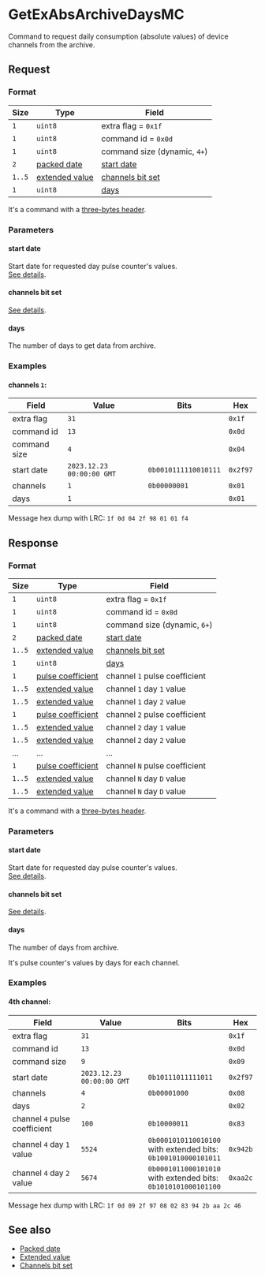 # GetExAbsArchiveDaysMC

Command to request daily consumption (absolute values) of device channels from the archive.


## Request

### Format

| Size   | Type                                         | Field                                                      |
| ------ | -------------------------------------------- | ---------------------------------------------------------- |
| `1`    | `uint8`                                      | extra flag = `0x1f`                                        |
| `1`    | `uint8`                                      | command id = `0x0d`                                        |
| `1`    | `uint8`                                      | command size (dynamic, `4+`)                               |
| `2`    | [packed date](../types.md#packed-date)       | [start date](#start-date)                                  |
| `1..5` | [extended value](../types.md#extended-value) | [channels bit set](../parameter-types.md#channels-bit-set) |
| `1`    | `uint8`                                      | [days](#days)                                              |

It's a command with a [three-bytes header](../message.md#command-with-a-three-bytes-header).

### Parameters

#### **start date**

Start date for requested day pulse counter's values.
<br/>
[See details](../types.md#packed-date).

#### **channels bit set**

[See details](../parameter-types.md#channels-bit-set).

#### **days**

The number of days to get data from archive.

### Examples

#### channels `1`:

| Field        | Value                     | Bits                 | Hex      |
| ------------ | ------------------------- | -------------------- | -------- |
| extra flag   | `31`                      |                      | `0x1f`   |
| command id   | `13`                      |                      | `0x0d`   |
| command size | `4`                       |                      | `0x04`   |
| start date   | `2023.12.23 00:00:00 GMT` | `0b0010111110010111` | `0x2f97` |
| channels     | `1`                       | `0b00000001`         | `0x01`   |
| days         | `1`                       |                      | `0x01`   |

Message hex dump with LRC: `1f 0d 04 2f 98 01 01 f4`


## Response

### Format

| Size   | Type                                               | Field                                                      |
| ------ | -------------------------------------------------- | ---------------------------------------------------------- |
| `1`    | `uint8`                                            | extra flag = `0x1f`                                        |
| `1`    | `uint8`                                            | command id = `0x0d`                                        |
| `1`    | `uint8`                                            | command size (dynamic, `6+`)                               |
| `2`    | [packed date](../types.md#packed-date)             | [start date](#start-date)                                  |
| `1..5` | [extended value](../types.md#extended-value)       | [channels bit set](../parameter-types.md#channels-bit-set) |
| `1`    | `uint8`                                            | [days](#days)                                              |
| `1`    | [pulse coefficient](../types.md#pulse-coefficient) | channel `1` pulse coefficient                              |
| `1..5` | [extended value](../types.md#extended-value)       | channel `1` day `1` value                                  |
| `1..5` | [extended value](../types.md#extended-value)       | channel `1` day `2` value                                  |
| `1`    | [pulse coefficient](../types.md#pulse-coefficient) | channel `2` pulse coefficient                              |
| `1..5` | [extended value](../types.md#extended-value)       | channel `2` day `1` value                                  |
| `1..5` | [extended value](../types.md#extended-value)       | channel `2` day `2` value                                  |
| ...    | ...                                                | ...                                                        |
| `1`    | [pulse coefficient](../types.md#pulse-coefficient) | channel `N` pulse coefficient                              |
| `1..5` | [extended value](../types.md#extended-value)       | channel `N` day `D` value                                  |
| `1..5` | [extended value](../types.md#extended-value)       | channel `N` day `D` value                                  |

It's a command with a [three-bytes header](../message.md#command-with-a-three-bytes-header).

### Parameters

#### **start date**

Start date for requested day pulse counter's values.
<br/>
[See details](../types.md#packed-date).

#### **channels bit set**

[See details](../parameter-types.md#channels-bit-set).

#### **days**

The number of days from archive.

It's pulse counter's values by days for each channel.

### Examples

#### 4th channel:

| Field                         | Value                     | Bits                                                                  | Hex      |
| ----------------------------- | ------------------------- | --------------------------------------------------------------------- | -------- |
| extra flag                    | `31`                      |                                                                       | `0x1f`   |
| command id                    | `13`                      |                                                                       | `0x0d`   |
| command size                  | `9`                       |                                                                       | `0x09`   |
| start date                    | `2023.12.23 00:00:00 GMT` | `0b10111011111011`                                                    | `0x2f97` |
| channels                      | `4`                       | `0b00001000`                                                          | `0x08`   |
| days                          | `2`                       |                                                                       | `0x02`   |
| channel `4` pulse coefficient | `100`                     | `0b10000011`                                                          | `0x83`   |
| channel `4` day `1` value     | `5524`                    | `0b0001010110010100`<br/>with extended bits:<br/>`0b1001010000101011` | `0x942b` |
| channel `4` day `2` value     | `5674`                    | `0b0001011000101010`<br/>with extended bits:<br/>`0b1010101000101100` | `0xaa2c` |

Message hex dump with LRC: `1f 0d 09 2f 97 08 02 83 94 2b aa 2c 46`


## See also

* [Packed date](../types.md#packed-date)
* [Extended value](../types.md#extended-value)
* [Channels bit set](../parameter-types.md#channels-bit-set)
